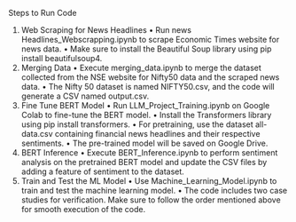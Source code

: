 Steps to Run Code
1. Web Scraping for News Headlines
•	Run news Headlines_Webscrapping.ipynb to scrape Economic Times website for news data.
•	Make sure to install the Beautiful Soup library using pip install beautifulsoup4.
2. Merging Data
•	Execute merging_data.ipynb to merge the dataset collected from the NSE website for Nifty50 data and the scraped news data.
•	The Nifty 50 dataset is named NIFTY50.csv, and the code will generate a CSV named output.csv.
3. Fine Tune BERT Model
•	Run LLM_Project_Training.ipynb on Google Colab to fine-tune the BERT model.
•	Install the Transformers library using pip install transformers.
•	For pretraining, use the dataset all-data.csv containing financial news headlines and their respective sentiments.
•	The pre-trained model will be saved on Google Drive.
4. BERT Inference
•	Execute BERT_Inference.ipynb to perform sentiment analysis on the pretrained BERT model and update the CSV files by adding a feature of sentiment to the dataset.
5. Train and Test the ML Model
•	Use Machine_Learning_Model.ipynb to train and test the machine learning model.
•	The code includes two case studies for verification.
Make sure to follow the order mentioned above for smooth execution of the code.
